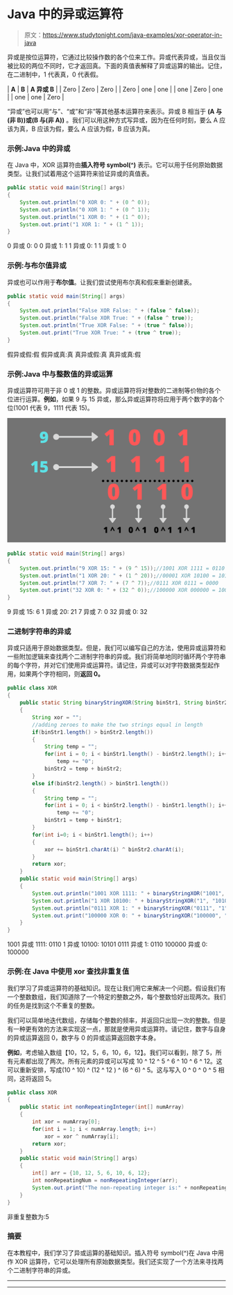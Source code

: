 # Java 中的异或运算符

> 原文：<https://www.studytonight.com/java-examples/xor-operator-in-java>

异或是按位运算符，它通过比较操作数的各个位来工作。异或代表异或，当且仅当被比较的两位不同时，它才返回真。下面的真值表解释了异或运算的输出。记住，在二进制中，1 代表真，0 代表假。

| **A** | **B** | **A 异或 B** |
| Zero | Zero | Zero |
| Zero | one | one |
| one | Zero | one |
| one | one | Zero |

“异或”也可以用“与”、“或”和“非”等其他基本运算符来表示。异或 B 相当于 **(A 与(非 B))或(B 与(非 A))** 。我们可以用这种方式写异或，因为在任何时刻，要么 A 应该为真，B 应该为假，要么 A 应该为假，B 应该为真。

### 示例:Java 中的异或

在 Java 中，XOR 运算符由**插入符号 symbol(^)** 表示。它可以用于任何原始数据类型。让我们试着用这个运算符来验证异或的真值表。

```java
public static void main(String[] args)
{
	System.out.println("0 XOR 0: " + (0 ^ 0));
	System.out.println("0 XOR 1: " + (0 ^ 1));
	System.out.println("1 XOR 0: " + (1 ^ 0));
	System.out.print("1 XOR 1: " + (1 ^ 1));
}
```

0 异或 0: 0
0 异或 1: 1
1 异或 0: 1
1 异或 1: 0

### 示例:与布尔值异或

异或也可以作用于**布尔值**。让我们尝试使用布尔真和假来重新创建表。

```java
public static void main(String[] args)
{
	System.out.println("False XOR False: " + (false ^ false));
	System.out.println("False XOR True: " + (false ^ true));
	System.out.println("True XOR False: " + (true ^ false));
	System.out.print("True XOR True: " + (true ^ true));
}
```

假异或假:假
假异或真:真
真异或假:真
真异或真:假

### 示例:Java 中与整数值的异或运算

异或运算符可用于非 0 或 1 的整数。异或运算符将对整数的二进制等价物的各个位进行运算。**例如**，如果 9 与 15 异或，那么异或运算符将应用于两个数字的各个位(1001 代表 9，1111 代表 15)。

![XOR operation between integers](img/e41a9cf54d3b17f96fe666dea291700a.png)

```java
public static void main(String[] args)
{
	System.out.println("9 XOR 15: " + (9 ^ 15));//1001 XOR 1111 = 0110
	System.out.println("1 XOR 20: " + (1 ^ 20));//00001 XOR 10100 = 10101
	System.out.println("7 XOR 7: " + (7 ^ 7));//0111 XOR 0111 = 0000
	System.out.print("32 XOR 0: " + (32 ^ 0));//100000 XOR 000000 = 100000
}
```

9 异或 15: 6
1 异或 20: 21
7 异或 7: 0
32 异或 0: 32

### 二进制字符串的异或

异或只适用于原始数据类型。但是，我们可以编写自己的方法，使用异或运算符和一些附加逻辑来查找两个二进制字符串的异或。我们将简单地同时循环两个字符串的每个字符，并对它们使用异或运算符。请记住，异或可以对字符数据类型起作用，如果两个字符相同，则**返回 0。**

```java
public class XOR
{
	public static String binaryStringXOR(String binStr1, String binStr2)
	{
		String xor = "";		
		//adding zeroes to make the two strings equal in length
		if(binStr1.length() > binStr2.length())
		{
			String temp = "";
			for(int i = 0; i < binStr1.length() - binStr2.length(); i++)
				temp += "0";
			binStr2 = temp + binStr2;
		}
		else if(binStr2.length() > binStr1.length())
		{
			String temp = "";
			for(int i = 0; i < binStr2.length() - binStr1.length(); i++)
				temp += "0";
			binStr1 = temp + binStr1;
		}		
		for(int i=0; i < binStr1.length(); i++)
		{
			xor += binStr1.charAt(i) ^ binStr2.charAt(i);
		}		
		return xor;
	}
	public static void main(String[] args)
	{
		System.out.println("1001 XOR 1111: " + binaryStringXOR("1001", "1111"));
		System.out.println("1 XOR 10100: " + binaryStringXOR("1", "10100"));
		System.out.println("0111 XOR 1: " + binaryStringXOR("0111", "1"));
		System.out.print("100000 XOR 0: " + binaryStringXOR("100000", "0"));
	}
}
```

1001 异或 1111: 0110
1 异或 10100: 10101
0111 异或 1: 0110
100000 异或 0: 100000

### 示例:在 Java 中使用 xor 查找非重复值

我们学习了异或运算符的基础知识。现在让我们用它来解决一个问题。假设我们有一个整数数组，我们知道除了一个特定的整数之外，每个整数恰好出现两次。我们的任务是找到这个不重复的整数。

我们可以简单地迭代数组，存储每个整数的频率，并返回只出现一次的整数。但是有一种更有效的方法来实现这一点，那就是使用异或运算符。请记住，数字与自身的异或运算返回 0，数字与 0 的异或运算返回数字本身。

**例如**，考虑输入数组【10，12，5，6，10，6，12】。我们可以看到，除了 5，所有元素都出现了两次。所有元素的异或可以写成 10 ^ 12 ^ 5 ^ 6 ^ 10 ^ 6 ^ 12。这可以重新安排，写成(10 ^ 10) ^ (12 ^ 12 ) ^ (6 ^ 6) ^ 5。这与写入 0 ^ 0 ^ 0 ^ 5 相同，这将返回 5。

```java
public class XOR
{
	public static int nonRepeatingInteger(int[] numArray)
	{
		int xor = numArray[0];
		for(int i = 1; i < numArray.length; i++)
			xor = xor ^ numArray[i];
		return xor;
	}
	public static void main(String[] args)
	{
		int[] arr = {10, 12, 5, 6, 10, 6, 12};
		int nonRepeatingNum = nonRepeatingInteger(arr);
		System.out.print("The non-repeating integer is:" + nonRepeatingNum);
	}
}
```

非重复整数为:5

### 摘要

在本教程中，我们学习了异或运算的基础知识。插入符号 symbol(^)在 Java 中用作 XOR 运算符，它可以处理所有原始数据类型。我们还实现了一个方法来寻找两个二进制字符串的异或。

* * *

* * *